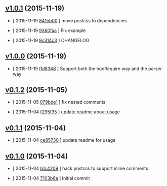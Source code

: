 <!-- LATEST 7a6338a -->

## [v1.0.1](https://github.com/zoubin/postcss-comment/commit/7a6338a) (2015-11-19)

* [ 2015-11-19 [841bb00](https://github.com/zoubin/postcss-comment/commit/841bb00) ] move postcss to dependencies

* [ 2015-11-19 [9360faa](https://github.com/zoubin/postcss-comment/commit/9360faa) ] Fix example

* [ 2015-11-19 [9c314c3](https://github.com/zoubin/postcss-comment/commit/9c314c3) ] CHANGELOG

## [v1.0.0](https://github.com/zoubin/postcss-comment/commit/ec8ec69) (2015-11-19)

* [ 2015-11-19 [ffd8348](https://github.com/zoubin/postcss-comment/commit/ffd8348) ] Support both the hooRequire way and the parser way

## [v0.1.2](https://github.com/zoubin/postcss-comment/commit/4d0f59f) (2015-11-05)

* [ 2015-11-05 [079bde1](https://github.com/zoubin/postcss-comment/commit/079bde1) ] fix nested comments

* [ 2015-11-04 [f295f35](https://github.com/zoubin/postcss-comment/commit/f295f35) ] update readme about usage

## [v0.1.1](https://github.com/zoubin/postcss-comment/commit/52d7774) (2015-11-04)

* [ 2015-11-04 [ce85730](https://github.com/zoubin/postcss-comment/commit/ce85730) ] update readme for usage

## [v0.1.0](https://github.com/zoubin/postcss-comment/commit/e5a4cc5) (2015-11-04)

* [ 2015-11-04 [b1c4209](https://github.com/zoubin/postcss-comment/commit/b1c4209) ] hack postcss to support inline comments

* [ 2015-11-04 [7103b6a](https://github.com/zoubin/postcss-comment/commit/7103b6a) ] Initial commit

